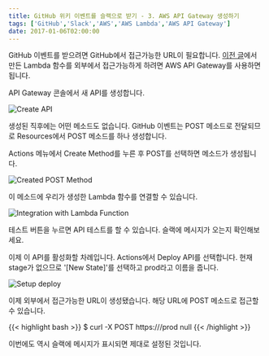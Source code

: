 ```yaml
---
title: GitHub 위키 이벤트를 슬랙으로 받기 - 3. AWS API Gateway 생성하기
tags: ['GitHub','Slack','AWS','AWS Lambda','AWS API Gateway']
date: 2017-01-06T02:00:00
---
```


GitHub 이벤트를 받으려면 GitHub에서 접근가능한 URL이 필요합니다.
<a href='{{< relref "2017-01-06-1-github-wiki-to-slack-protect-secret-using-kms.ko.md" >}}'>이전 글</a>에서
만든 Lambda 함수를 외부에서 접근가능하게 하려면 AWS API Gateway를 사용하면 됩니다.

API Gateway 콘솔에서 새 API를 생성합니다.

![Create API](/img/ko/tech/2017-01-06-2-01.jpg)

생성된 직후에는 어떤 메소드도 없습니다.
GitHub 이벤트는 POST 메소드로 전달되므로 Resources에서 POST 메소드를 하나 생성합니다.

Actions 메뉴에서 Create Method를 누른 후 POST를 선택하면 메소드가 생성됩니다.

![Created POST Method](/img/ko/tech/2017-01-06-2-02.jpg)

이 메소드에 우리가 생성한 Lambda 함수를 연결할 수 있습니다.

![Integration with Lambda Function](/img/ko/tech/2017-01-06-2-03.jpg)

테스트 버튼을 누르면 API 테스트를 할 수 있습니다.
슬랙에 메시지가 오는지 확인해보세요.

이제 이 API를 활성화할 차례입니다.
Actions에서 Deploy API를 선택합니다.
현재 stage가 없으므로 '[New State]'를 선택하고 prod라고 이름을 줍니다.

![Setup deploy](/img/ko/tech/2017-01-06-2-04.jpg)

이제 외부에서 접근가능한 URL이 생성됐습니다.
해당 URL에 POST 메소드로 접근할 수 있습니다.

{{< highlight bash >}}
$ curl -X POST https://<your-invoke-url>/prod
null
{{< /highlight >}}

이번에도 역시 슬랙에 메시지가 표시되면 제대로 설정된 것입니다.
